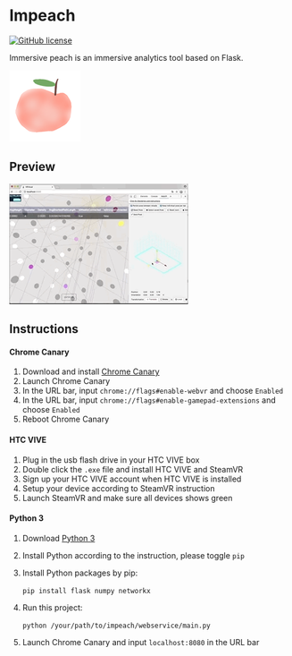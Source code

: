 # Impeach

[![GitHub license](https://img.shields.io/badge/license-MIT-blue.svg)](https://raw.githubusercontent.com/1tz/impeach/master/LICENSE)

Immersive peach is an immersive analytics tool based on Flask.

![preview](./128x128.png)



## Preview

![move](./move.gif)



## Instructions

#### Chrome Canary

1. Download and install [Chrome Canary](https://www.google.com/chrome/browser/canary.html)
2. Launch Chrome Canary
3. In the URL bar, input `chrome://flags#enable-webvr` and choose `Enabled`
4. In the URL bar, input `chrome://flags#enable-gamepad-extensions` and choose `Enabled`
5. Reboot Chrome Canary

#### HTC VIVE

1. Plug in the usb flash drive in your HTC VIVE box
2. Double click the `.exe` file and install HTC VIVE and SteamVR
3. Sign up your HTC VIVE account when HTC VIVE is installed
4. Setup your device according to SteamVR instruction
5. Launch SteamVR and make sure all devices shows green

#### Python 3

1. Download [Python 3](https://www.python.org/downloads)

2. Install Python according to the instruction, please toggle `pip`

3. Install Python packages by pip:

    `pip install flask numpy networkx`

4. Run this project:

   `python /your/path/to/impeach/webservice/main.py`

5. Launch Chrome Canary and input `localhost:8080` in the URL bar